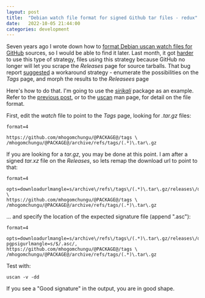 ```yaml
---
layout: post
title:  "Debian watch file format for signed Github tar files - redux"
date:   2022-10-05 21:44:00
categories: development
---
```


Seven years ago I wrote down how to [format Debian uscan watch files for
GitHub](https://davesteele.github.io/development/2015/05/02/debian-watch-file-format-for-signed-github-source-tars/)
sources, so I would be able to find it later. Last month, it got
[harder](https://bugs.debian.org/cgi-bin/bugreport.cgi?bug=1019696) to use this
type of strategy, files using this strategy because GitHub no longer will let
you scrape the *Releases* page for source tarballs.  That bug report
[suggested](https://bugs.debian.org/cgi-bin/bugreport.cgi?bug=1019696#20) a
workaround strategy - enumerate the possibilities on the *Tags* page, and morph
the results to the *Releasees* page

Here's how to do that. I'm going to use the
[_sirikali_](https://github.com/davesteele/sirikali) package as an example.
Refer to the [previous
post](https://davesteele.github.io/development/2015/05/02/debian-watch-file-format-for-signed-github-source-tars/),
or to the [uscan](http://manpages.debian.org/cgi-bin/man.cgi?query=uscan) man
page, for detail on the file format.

First, edit the *watch* file to point to the *Tags* page, looking for *.tar.gz* files:

    format=4
    
    https://github.com/mhogomchungu/@PACKAGE@/tags \
    /mhogomchungu/@PACKAGE@/archive/refs/tags/(.*)\.tar\.gz

If you are looking for a *tar.gz*, you may be done at this point. I am after a
signed *tar.xz* file on the *Releases*, so lets remap the download url to point
to that:

    format=4
    
    opts=downloadurlmangle=s/archive\/refs\/tags\/(.*)\.tar\.gz/releases\/download\/$1\/@PACKAGE@-$1\.tar\.xz/ \
    https://github.com/mhogomchungu/@PACKAGE@/tags \
    /mhogomchungu/@PACKAGE@/archive/refs/tags/(.*)\.tar\.gz

... and specify the location of the expected signature file (append ".asc"):

    format=4
    
    opts=downloadurlmangle=s/archive\/refs\/tags\/(.*)\.tar\.gz/releases\/download\/$1\/@PACKAGE@-$1\.tar\.xz/,\
    pgpsigurlmangle=s/$/.asc/,
    https://github.com/mhogomchungu/@PACKAGE@/tags \
    /mhogomchungu/@PACKAGE@/archive/refs/tags/(.*)\.tar\.gz

Test with:

    uscan -v -dd

If you see a "Good signature" in the output, you are in good shape.
